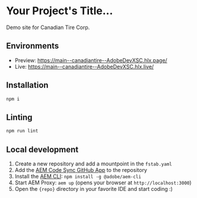 # Your Project's Title...
Demo site for Canadian Tire Corp.

## Environments
- Preview: https://main--canadiantire--AdobeDevXSC.hlx.page/
- Live: https://main--canadiantire--AdobeDevXSC.hlx.live/

## Installation

```sh
npm i
```

## Linting

```sh
npm run lint
```

## Local development

1. Create a new repository and add a mountpoint in the `fstab.yaml`
1. Add the [AEM Code Sync GitHub App](https://github.com/apps/aem-code-sync) to the repository
1. Install the [AEM CLI](https://github.com/adobe/helix-cli): `npm install -g @adobe/aem-cli`
1. Start AEM Proxy: `aem up` (opens your browser at `http://localhost:3000`)
1. Open the `{repo}` directory in your favorite IDE and start coding :)
